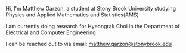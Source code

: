 Hi, I'm Matthew Garzon, a student at Stony Brook University studying Physics and Applied Mathematics and Statistics(AMS)

I am currently doing research for Hyeongrak Choi in the Department of Electrical and Computer Engineering

I can be reached out to via email: matthew.garzon@stonybrook.edu
<!--
**MatthewGarzon/MatthewGarzon** is a ✨ _special_ ✨ repository because its `README.md` (this file) appears on your GitHub profile.

Here are some ideas to get you started:

- 🔭 I’m currently working on ...
- 🌱 I’m currently learning ...
- 👯 I’m looking to collaborate on ...
- 🤔 I’m looking for help with ...
- 💬 Ask me about ...
- 📫 How to reach me: ...
- 😄 Pronouns: ...
- ⚡ Fun fact: ...
-->

